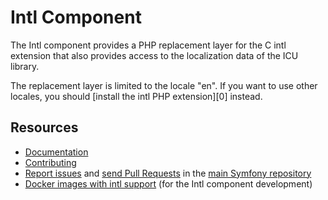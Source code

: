 Intl Component
=============

The Intl component provides a PHP replacement layer for the C intl extension
that also provides access to the localization data of the ICU library.

The replacement layer is limited to the locale "en". If you want to use other
locales, you should [install the intl PHP extension][0] instead.

Resources
---------

 * [Documentation](https://symfony.com/doc/current/components/intl.html)
 * [Contributing](https://symfony.com/doc/current/contributing/index.html)
 * [Report issues](https://github.com/symfony/symfony/issues) and
   [send Pull Requests](https://github.com/symfony/symfony/pulls)
   in the [main Symfony repository](https://github.com/symfony/symfony)
 * [Docker images with intl support](https://hub.docker.com/r/jakzal/php-intl)
   (for the Intl component development)
